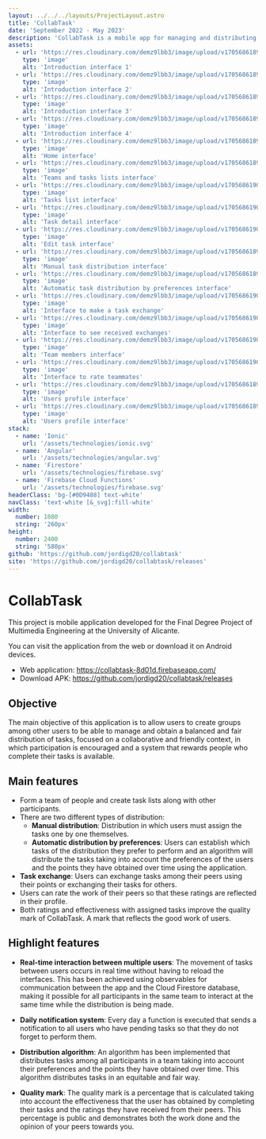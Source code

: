 ```yaml
---
layout: ../../../layouts/ProjectLayout.astro
title: 'CollabTask'
date: 'September 2022 - May 2023'
description: 'CollabTask is a mobile app for managing and distributing tasks among a group of people in an equitable and fair way among all participants.'
assets: 
  - url: 'https://res.cloudinary.com/demz9lbb3/image/upload/v1705686189/collabtask/o589sohg2t0fwwgs7nxd.webp'
    type: 'image' 
    alt: 'Introduction interface 1'
  - url: 'https://res.cloudinary.com/demz9lbb3/image/upload/v1705686189/collabtask/cxfdumzeaefsaz5vgl8k.webp'
    type: 'image' 
    alt: 'Introduction interface 2'
  - url: 'https://res.cloudinary.com/demz9lbb3/image/upload/v1705686189/collabtask/beqbtihymahfvpcm2gnk.webp'
    type: 'image' 
    alt: 'Introduction interface 3'
  - url: 'https://res.cloudinary.com/demz9lbb3/image/upload/v1705686189/collabtask/ilpklkijuxk1zcnsdmlc.webp'
    type: 'image' 
    alt: 'Introduction interface 4'
  - url: 'https://res.cloudinary.com/demz9lbb3/image/upload/v1705686189/collabtask/s0eyrawjhux520bedvgq.webp'
    type: 'image' 
    alt: 'Home interface'
  - url: 'https://res.cloudinary.com/demz9lbb3/image/upload/v1705686189/collabtask/gxguv0yhicgsh1gx4gmb.webp'
    type: 'image' 
    alt: 'Teams and tasks lists interface'
  - url: 'https://res.cloudinary.com/demz9lbb3/image/upload/v1705686190/collabtask/ecnn6qoangdkyd6lh89m.webp'
    type: 'image' 
    alt: 'Tasks list interface'
  - url: 'https://res.cloudinary.com/demz9lbb3/image/upload/v1705686190/collabtask/rlkivo92r1aitukxe4ce.webp'
    type: 'image' 
    alt: 'Task detail interface'
  - url: 'https://res.cloudinary.com/demz9lbb3/image/upload/v1705686190/collabtask/lrxmsg5k6alj4neyz6re.webp'
    type: 'image' 
    alt: 'Edit task interface'
  - url: 'https://res.cloudinary.com/demz9lbb3/image/upload/v1705686189/collabtask/p0wk3exw3ukkdswvykxx.webp'
    type: 'image' 
    alt: 'Manual task distribution interface'
  - url: 'https://res.cloudinary.com/demz9lbb3/image/upload/v1705686189/collabtask/ujofn5vqrlzvemaar80s.webp'
    type: 'image' 
    alt: 'Automatic task distribution by preferences interface'
  - url: 'https://res.cloudinary.com/demz9lbb3/image/upload/v1705686190/collabtask/zeoneqewvh5naiotf0cg.webp'
    type: 'image' 
    alt: 'Interface to make a task exchange'
  - url: 'https://res.cloudinary.com/demz9lbb3/image/upload/v1705686190/collabtask/ham2f6eazygkygaqmfgj.webp'
    type: 'image' 
    alt: 'Interface to see received exchanges'
  - url: 'https://res.cloudinary.com/demz9lbb3/image/upload/v1705686190/collabtask/hhxrc5nm4qmtiktnm5mz.webp'
    type: 'image' 
    alt: 'Team members interface'
  - url: 'https://res.cloudinary.com/demz9lbb3/image/upload/v1705686190/collabtask/nzm5ffg5tiktx6u6kivt.webp'
    type: 'image' 
    alt: 'Interface to rate teammates'
  - url: 'https://res.cloudinary.com/demz9lbb3/image/upload/v1705686189/collabtask/ppu2eejidcgpkya6k6ur.webp'
    type: 'image' 
    alt: 'Users profile interface'
  - url: 'https://res.cloudinary.com/demz9lbb3/image/upload/v1705686189/collabtask/jzn6jjhnx0qycxuwqyar.webp'
    type: 'image'
    alt: 'Users profile interface'
stack:       
  - name: 'Ionic'
    url: '/assets/technologies/ionic.svg'
  - name: 'Angular'
    url: '/assets/technologies/angular.svg'
  - name: 'Firestore'
    url: '/assets/technologies/firebase.svg'
  - name: 'Firebase Cloud Functions'
    url: '/assets/technologies/firebase.svg'
headerClass: 'bg-[#0D9488] text-white'
navClass: 'text-white [&_svg]:fill-white'
width: 
  number: 1080
  string: '260px'
height: 
  number: 2400
  string: '580px'
github: 'https://github.com/jordigd20/collabtask'
site: 'https://github.com/jordigd20/collabtask/releases'
---
```


# CollabTask

This project is mobile application developed for the Final Degree Project of Multimedia Engineering at the University of Alicante. 

You can visit the application from the web or download it on Android devices.

- Web application: https://collabtask-8d01d.firebaseapp.com/
- Download APK: https://github.com/jordigd20/collabtask/releases


## Objective

The main objective of this application is to allow users to create groups among other users to be able to manage and obtain a balanced and fair distribution of tasks, focused on a collaborative and friendly context, in which participation is encouraged and a system that rewards people who complete their tasks is available.

## Main features

- Form a team of people and create task lists along with other participants.
- There are two different types of distribution:
  - **Manual distribution**: Distribution in which users must assign the tasks one by one themselves.
  - **Automatic distribution by preferences**: Users can establish which tasks of the distribution they prefer to perform and an algorithm will distribute the tasks taking into account the preferences of the users and the points they have obtained over time using the application.
- **Task exchange**: Users can exchange tasks among their peers using their points or exchanging their tasks for others.
- Users can rate the work of their peers so that these ratings are reflected in their profile.
- Both ratings and effectiveness with assigned tasks improve the quality mark of CollabTask. A mark that reflects the good work of users.

## Highlight features

- **Real-time interaction between multiple users**: The movement of tasks between users occurs in real time without having to reload the interfaces. This has been achieved using observables for communication between the app and the Cloud Firestore database, making it possible for all participants in the same team to interact at the same time while the distribution is being made.

- **Daily notification system**: Every day a function is executed that sends a notification to all users who have pending tasks so that they do not forget to perform them.

- **Distribution algorithm**: An algorithm has been implemented that distributes tasks among all participants in a team taking into account their preferences and the points they have obtained over time. This algorithm distributes tasks in an equitable and fair way.

- **Quality mark**: The quality mark is a percentage that is calculated taking into account the effectiveness that the user has obtained by completing their tasks and the ratings they have received from their peers. This percentage is public and demonstrates both the work done and the opinion of your peers towards you.